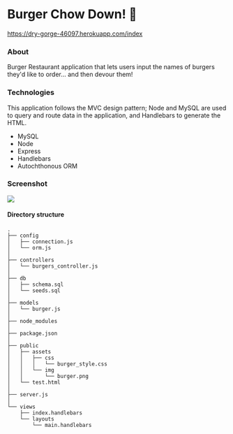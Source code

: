 # Burger Chow Down! :hamburger:

https://dry-gorge-46097.herokuapp.com/index

### About

Burger Restaurant application that lets users input the names of burgers they'd like to order... and then devour them!

### Technologies

This application follows the MVC design pattern; Node and MySQL are used to query and route data in the application, and Handlebars to generate the HTML.

* MySQL
* Node
* Express
* Handlebars
* Autochthonous ORM



### Screenshot
![](https://user-images.githubusercontent.com/28759418/33695905-bde8bd0a-dacd-11e7-8722-392e8a940cf5.png)


#### Directory structure

```
.
├── config
│   ├── connection.js
│   └── orm.js
│ 
├── controllers
│   └── burgers_controller.js
│
├── db
│   ├── schema.sql
│   └── seeds.sql
│
├── models
│   └── burger.js
│ 
├── node_modules
│ 
├── package.json
│
├── public
│   ├── assets
│   │   ├── css
│   │   │   └── burger_style.css
│   │   └── img
│   │       └── burger.png
│   └── test.html
│
├── server.js
│
└── views
    ├── index.handlebars
    └── layouts
        └── main.handlebars
```

